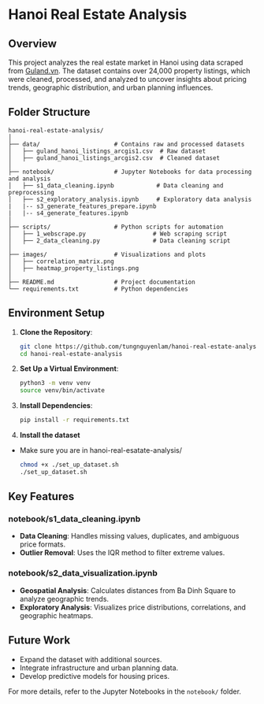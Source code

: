 # Hanoi Real Estate Analysis

## Overview

This project analyzes the real estate market in Hanoi using data scraped from [Guland.vn](https://guland.vn). The dataset contains over 24,000 property listings, which were cleaned, processed, and analyzed to uncover insights about pricing trends, geographic distribution, and urban planning influences.

## Folder Structure

```
hanoi-real-estate-analysis/
│
├── data/                     # Contains raw and processed datasets
│   ├── guland_hanoi_listings_arcgis1.csv  # Raw dataset
│   ├── guland_hanoi_listings_arcgis2.csv  # Cleaned dataset
│
├── notebook/                 # Jupyter Notebooks for data processing and analysis
│   ├── s1_data_cleaning.ipynb            # Data cleaning and preprocessing
│   ├── s2_exploratory_analysis.ipynb     # Exploratory data analysis
|   |-- s3_generate_features_prepare.ipynb
|   |-- s4_generate_features.ipynb
│
├── scripts/                  # Python scripts for automation
│   ├── 1_webscrape.py                   # Web scraping script
│   ├── 2_data_cleaning.py               # Data cleaning script
│
├── images/                   # Visualizations and plots
│   ├── correlation_matrix.png
│   ├── heatmap_property_listings.png
│
├── README.md                 # Project documentation
└── requirements.txt          # Python dependencies
```

## Environment Setup

1. **Clone the Repository**:

   ```bash
   git clone https://github.com/tungnguyenlam/hanoi-real-estate-analysis.git
   cd hanoi-real-estate-analysis
   ```

2. **Set Up a Virtual Environment**:

   ```bash
   python3 -m venv venv
   source venv/bin/activate
   ```

3. **Install Dependencies**:

   ```bash
   pip install -r requirements.txt
   ```

4. **Install the dataset**

- Make sure you are in hanoi-real-esatate-analysis/

  ```bash
  chmod +x ./set_up_dataset.sh
  ./set_up_dataset.sh
  ```

## Key Features

### notebook/s1_data_cleaning.ipynb

- **Data Cleaning**: Handles missing values, duplicates, and ambiguous price formats.
- **Outlier Removal**: Uses the IQR method to filter extreme values.

### notebook/s2_data_visualization.ipynb

- **Geospatial Analysis**: Calculates distances from Ba Dinh Square to analyze geographic trends.
- **Exploratory Analysis**: Visualizes price distributions, correlations, and geographic heatmaps.

## Future Work

- Expand the dataset with additional sources.
- Integrate infrastructure and urban planning data.
- Develop predictive models for housing prices.

For more details, refer to the Jupyter Notebooks in the `notebook/` folder.

```

```
